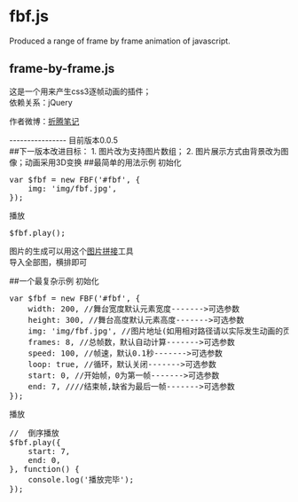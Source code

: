 # fbf.js
Produced a range of frame by frame animation of javascript.
## frame-by-frame.js
这是一个用来产生css3逐帧动画的插件；<br>
依赖关系：jQuery<br>
<p>作者微博：<a href="http://weibo.com/u/1326039884">折腾笔记</a></p>
----------------
<span>目前版本0.0.5</span><br>
##下一版本改进目标：
1. 图片改为支持图片数组；
2. 图片展示方式由背景改为图像；动画采用3D变换
##最简单的用法示例
初始化
<pre>
var $fbf = new FBF('#fbf', {
	img: 'img/fbf.jpg',
});
</pre>
播放
<pre>
$fbf.play();
</pre>
<p>图片的生成可以用这个<a href="http://pan.baidu.com/s/1o6Imtp4">图片拼接</a>工具<br>
导入全部图，横排即可</p>
##一个最复杂示例
初始化
<pre>
var $fbf = new FBF('#fbf', {
	width: 200, //舞台宽度默认元素宽度------->可选参数
	height: 300, //舞台高度默认元素高度------->可选参数
	img: 'img/fbf.jpg', //图片地址(如用相对路径请以实际发生动画的页面为准)------------------------------->必填
	frames: 8, //总帧数，默认自动计算------->可选参数
	speed: 100, //帧速，默认0.1秒------->可选参数
	loop: true, //循环，默认关闭------->可选参数
	start: 0, //开始帧，0为第一帧------->可选参数
	end: 7, ////结束帧,缺省为最后一帧------->可选参数
});
</pre>
播放
<pre>
//	倒序播放
$fbf.play({
	start: 7,
	end: 0,
}, function() {
	console.log('播放完毕');
});
</pre>
